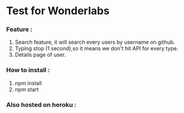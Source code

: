 # Test for Wonderlabs

### Feature :
1. Search feature, it will search every users by username on github.
2. Typing stop (1 second),so it means we don't hit API for every type.
3. Details page of user.

### How to install :
1. npm install
2. npm start

### Also hosted on heroku : 